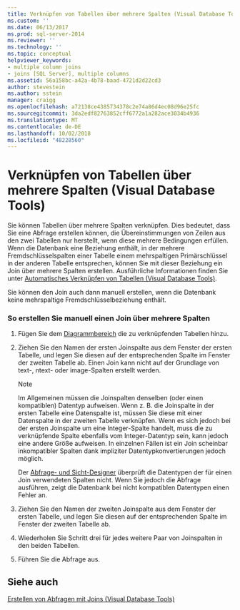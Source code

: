 ```yaml
---
title: Verknüpfen von Tabellen über mehrere Spalten (Visual Database Tools) | Microsoft-Dokumentation
ms.custom: ''
ms.date: 06/13/2017
ms.prod: sql-server-2014
ms.reviewer: ''
ms.technology: ''
ms.topic: conceptual
helpviewer_keywords:
- multiple column joins
- joins [SQL Server], multiple columns
ms.assetid: 56a158bc-a42a-4b78-baad-4721d2d22cd3
author: stevestein
ms.author: sstein
manager: craigg
ms.openlocfilehash: a72138ce4385734378c2e74a86d4ec08d96e25fc
ms.sourcegitcommit: 3da2edf82763852cff6772a1a282ace3034b4936
ms.translationtype: MT
ms.contentlocale: de-DE
ms.lasthandoff: 10/02/2018
ms.locfileid: "48228560"
---
```

# <a name="join-tables-on-multiple-columns-visual-database-tools"></a>Verknüpfen von Tabellen über mehrere Spalten (Visual Database Tools)
  Sie können Tabellen über mehrere Spalten verknüpfen. Dies bedeutet, dass Sie eine Abfrage erstellen können, die Übereinstimmungen von Zeilen aus den zwei Tabellen nur herstellt, wenn diese mehrere Bedingungen erfüllen. Wenn die Datenbank eine Beziehung enthält, in der mehrere Fremdschlüsselspalten einer Tabelle einem mehrspaltigen Primärschlüssel in der anderen Tabelle entsprechen, können Sie mit dieser Beziehung ein Join über mehrere Spalten erstellen. Ausführliche Informationen finden Sie unter [Automatisches Verknüpfen von Tabellen &#40;Visual Database Tools&#41;](visual-database-tools.md).  
  
 Sie können den Join auch dann manuell erstellen, wenn die Datenbank keine mehrspaltige Fremdschlüsselbeziehung enthält.  
  
### <a name="to-manually-create-a-multicolumn-join"></a>So erstellen Sie manuell einen Join über mehrere Spalten  
  
1.  Fügen Sie dem [Diagrammbereich](diagram-pane-visual-database-tools.md) die zu verknüpfenden Tabellen hinzu.  
  
2.  Ziehen Sie den Namen der ersten Joinspalte aus dem Fenster der ersten Tabelle, und legen Sie diesen auf der entsprechenden Spalte im Fenster der zweiten Tabelle ab. Einen Join kann nicht auf der Grundlage von text-, ntext- oder image-Spalten erstellt werden.  
  
    > [!NOTE]  
    >  Im Allgemeinen müssen die Joinspalten denselben (oder einen kompatiblen) Datentyp aufweisen. Wenn z. B. die Joinspalte in der ersten Tabelle eine Datenspalte ist, müssen Sie diese mit einer Datenspalte in der zweiten Tabelle verknüpfen. Wenn es sich jedoch bei der ersten Joinspalte um eine Integer-Spalte handelt, muss die zu verknüpfende Spalte ebenfalls vom Integer-Datentyp sein, kann jedoch eine andere Größe aufweisen. In einzelnen Fällen ist ein Join scheinbar inkompatibler Spalten dank impliziter Datentypkonvertierungen jedoch möglich.  
    >   
    >  Der [Abfrage- und Sicht-Designer](query-and-view-designer-tools-visual-database-tools.md) überprüft die Datentypen der für einen Join verwendeten Spalten nicht. Wenn Sie jedoch die Abfrage ausführen, zeigt die Datenbank bei nicht kompatiblen Datentypen einen Fehler an.  
  
3.  Ziehen Sie den Namen der zweiten Joinspalte aus dem Fenster der ersten Tabelle, und legen Sie diesen auf der entsprechenden Spalte im Fenster der zweiten Tabelle ab.  
  
4.  Wiederholen Sie Schritt drei für jedes weitere Paar von Joinspalten in den beiden Tabellen.  
  
5.  Führen Sie die Abfrage aus.  
  
## <a name="see-also"></a>Siehe auch  
 [Erstellen von Abfragen mit Joins &#40;Visual Database Tools&#41;](query-with-joins-visual-database-tools.md)  
  
  

